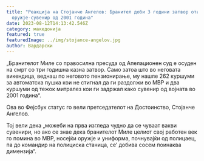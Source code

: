 ```yaml
---
title: "Реакција на Стојанче Ангелов: Бранител доби 3 години затвор оти чувал
  оружје-сувенир од 2001 година"
date: 2023-08-12T14:13:42.546Z
category: македонија
featured: true
featuredImage: ../img/stojance-angelov.jpg
author: Вардарски
---
```

<!--StartFragment-->

„Бранителот Миле со правосилна пресуда од Апелационен суд е осуден на смрт со три годишна казна затвор. Само затоа што во неговата викендица, веднаш по неговото пензионирање, му нашле 262 куршуми за автоматска пушка кои не стигнал да ги раздолжи во МВР и два куршуми од тежок митралез кои ги задржал како сувенир од војната во 2001 година“.

Ова во Фејсбук статус го вели претседателот на Достоинство, Стојанче Ангелов.

Тој вели дека „можеби на прва изгледа чудно да се чуваат вакви сувенири, но ако се знае дека бранителот Миле целиот свој работен век го помина во МВР, носејќи оружје и униформа, почнувајќи од полицаец, па до командир на полициска станица, се’ добива сосем поинаква димензија“.

<!--EndFragment-->